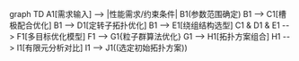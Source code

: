 
graph TD
A1[需求输入] --> |性能需求/约束条件| B1(参数范围确定)
B1 --> C1[槽极配合优化]
B1 --> D1[定转子拓扑优化]
B1 --> E1[绕组结构选型]
C1 & D1 & E1 --> F1[多目标优化模型]
F1 --> G1{粒子群算法优化}
G1 --> H1[拓扑方案组合]
H1 --> I1[有限元分析对比]
I1 --> J1((选定初始拓扑方案))
